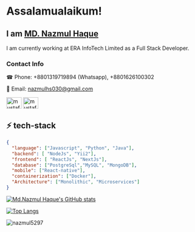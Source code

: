 # Assalamualaikum! 

## I am <a href="https://nazmul5297.github.io/ProtFolio/">MD. Nazmul Haque</a>

I am currently working at ERA InfoTech Limited as a Full Stack Developer.

<h3 align="left">Contact Info</h3>
☎ Phone: +8801319719894 (Whatsapp), +8801626100302

📨 Email: nazmulhs030@gmail.com
<p align="left">

<a href="https://www.linkedin.com/in/nazmul-haque-3530901b8/" target="blank"><img align="center" src="https://raw.githubusercontent.com/rahuldkjain/github-profile-readme-generator/master/src/images/icons/Social/linked-in-alt.svg" alt="mustafiz171" height="30" width="40" /></a>
<a href="https://www.facebook.com/nazmul.abir.37/" target="blank"><img align="center" src="https://raw.githubusercontent.com/rahuldkjain/github-profile-readme-generator/master/src/images/icons/Social/facebook.svg" alt="mustafizur.rahman171" height="30" width="40" /></a>
</p>

## ⚡ tech-stack
```json
{
  "language": ["Javascript", "Python", "Java"],
  "backend": [ "NodeJs", "Yii2"],
  "frontend": [ "ReactJs", "NextJs"],
  "database": ["PostgreSql","MySQL", "MongoDB"],
  "mobile": ["React-native"],
  "containerization": ["Docker"],
  "Architecture": ["Monolithic", "Microservices"]
}
```

[![Md.Nazmul Haque's GitHub stats](https://github-readme-stats.vercel.app/api?username=nazmul5297&show_icons=true&theme=onedark&count_private=true&findTotalCommits=true&hide=contribs)](https://github.com/nazmul5297/github-readme-stats)

[![Top Langs](https://github-readme-stats.vercel.app/api/top-langs/?username=nazmul5297&show_icons=true&theme=onedark&count_private=true&layout=compact&langs_count=10)](https://github.com/nazmul5297/github-readme-stats)

<p><img align="center" src="https://github-readme-streak-stats.herokuapp.com/?user=nazmul5297&theme=onedark" alt="nazmul5297" /></p>
